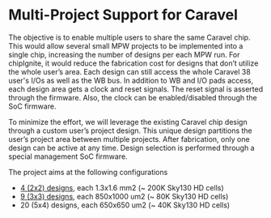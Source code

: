 # Multi-Project Support for Caravel
The objective is to enable multiple users to share the same Caravel chip.  This would allow several small MPW projects to be implemented into a single chip, increasing the number of designs per each MPW run. For chipIgnite, it would reduce the fabrication cost for designs that don’t utilize the whole user’s area. Each design can still access the whole Caravel 38 user's I/Os as well as the WB bus. In addition to WB and I/O pads access, each design area gets a clock and reset signals. The reset signal is asserted through the firmware. Also, the clock can be enabled/disabled through the SoC firmware.


To minimize the effort, we will leverage the existing Caravel chip design through a custom user’s project design. This unique design partitions the user’s project area between multiple projects. After fabrication, only one design can be active at any time. Design selection is performed through a special management SoC firmware. 

The project aims at the following configurations
- [4 (2x2) designs](docs/2x2.md), each 1.3x1.6 mm2 (~ 200K Sky130 HD cells)
- [9 (3x3) designs](docs/3x3.md), each 850x1000 um2 (~ 80K Sky130 HD cells)
- 20 (5x4) designs, each 650x650 um2 (~ 40K Sky130 HD cells)
